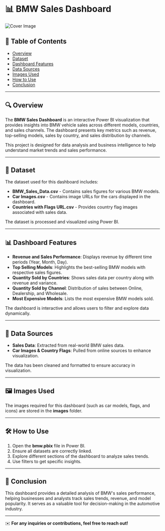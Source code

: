 # 📊 BMW Sales Dashboard

![Cover Image](images/Cover.png)

## 📌 Table of Contents

- [Overview](#overview)  
- [Dataset](#dataset)  
- [Dashboard Features](#dashboard-features)  
- [Data Sources](#data-sources)  
- [Images Used](#images-used)  
- [How to Use](#how-to-use)  
- [Conclusion](#conclusion)  

---

## 🔍 Overview

The **BMW Sales Dashboard** is an interactive Power BI visualization that provides insights into BMW vehicle sales across different models, countries, and sales channels. The dashboard presents key metrics such as revenue, top-selling models, sales by country, and sales distribution by channels.

This project is designed for data analysis and business intelligence to help understand market trends and sales performance.

---

## 📂 Dataset

The dataset used for this dashboard includes:

- **BMW_Sales_Data.csv** - Contains sales figures for various BMW models.  
- **Car Images.csv** - Contains image URLs for the cars displayed in the dashboard.  
- **Countries with Flags URL.csv** - Provides country flag images associated with sales data.  

The dataset is processed and visualized using Power BI.

---

## 📊 Dashboard Features

- **Revenue and Sales Performance**: Displays revenue by different time periods (Year, Month, Day).  
- **Top Selling Models**: Highlights the best-selling BMW models with respective sales figures.  
- **Quantity Sold by Countries**: Shows sales data per country along with revenue and variance.  
- **Quantity Sold by Channel**: Distribution of sales between Online, Dealership, and Wholesale.  
- **Most Expensive Models**: Lists the most expensive BMW models sold.  

The dashboard is interactive and allows users to filter and explore data dynamically.

---

## 🔗 Data Sources

- **Sales Data**: Extracted from real-world BMW sales data.  
- **Car Images & Country Flags**: Pulled from online sources to enhance visualization.  

The data has been cleaned and formatted to ensure accuracy in visualization.

---

## 🖼️ Images Used

The images required for this dashboard (such as car models, flags, and icons) are stored in the **images** folder.

---

## 🛠️ How to Use

1. Open the **bmw.pbix** file in Power BI.  
2. Ensure all datasets are correctly linked.  
3. Explore different sections of the dashboard to analyze sales trends.  
4. Use filters to get specific insights.  

---

## 📌 Conclusion

This dashboard provides a detailed analysis of BMW's sales performance, helping businesses and analysts track sales trends, revenue, and model popularity. It serves as a valuable tool for decision-making in the automotive industry.

---

✉️ **For any inquiries or contributions, feel free to reach out!**
